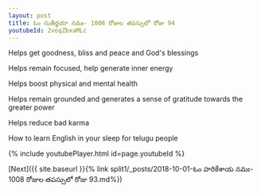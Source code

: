 ```yaml
---
layout: post
title: ఓం సుతీర్థయా నమః- 1008 రోజుల తపస్సులో రోజు 94
youtubeId: 2voqZbxaMLc
---
```

 
 
Helps get goodness, bliss and peace and God's blessings
 
Helps remain focused, help generate inner energy 
 
Helps boost physical and mental health 
 
Helps remain grounded and generates a sense of gratitude towards the greater power 
 
Helps reduce bad karma
 
How to learn English in your sleep for telugu people
 
 
 
 


{% include youtubePlayer.html id=page.youtubeId %}
 
[Next]({{ site.baseurl }}{% link split1/_posts/2018-10-01-ఓం హరికేశాయ నమః- 1008 రోజుల తపస్సులో రోజు 93.md%})
 
